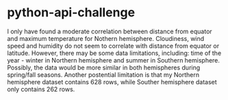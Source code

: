 # python-api-challenge
I only have found a moderate correlation between distance from equator and maximum temperature for Nothern hemisphere. Cloudiness, wind speed and humidity do not seem to correlate with distance from equator or latitude. 
However, there may be some data limitations, including: time of the year - winter in Northern hemisphere and summer in Southern hemisphere. Possibly, the data would be more similar in both hemispheres during spring/fall seasons. Another postential limitation is that my Northern hemisphere dataset contains 628 rows, while Souther hemisphere dataset only contains 262 rows.
